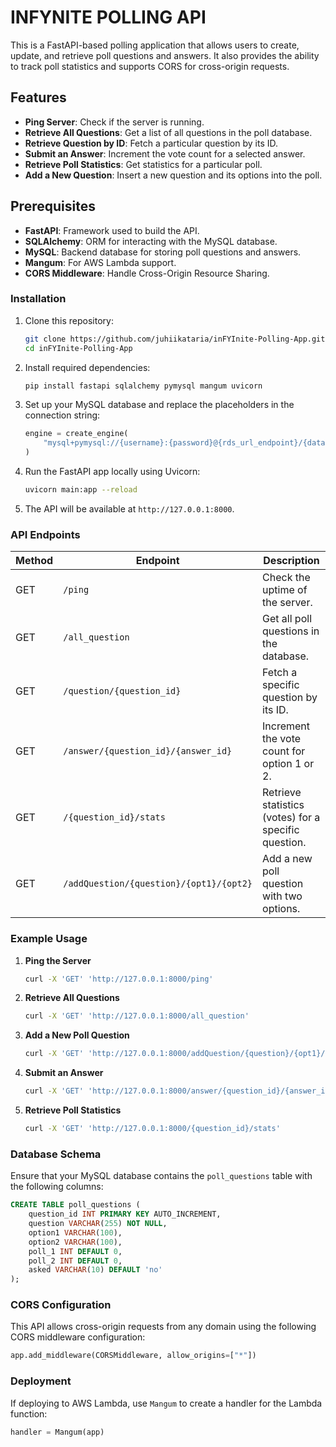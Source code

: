 # INFYNITE POLLING API

This is a FastAPI-based polling application that allows users to create, update, and retrieve poll questions and answers. It also provides the ability to track poll statistics and supports CORS for cross-origin requests.

## Features

- **Ping Server**: Check if the server is running.
- **Retrieve All Questions**: Get a list of all questions in the poll database.
- **Retrieve Question by ID**: Fetch a particular question by its ID.
- **Submit an Answer**: Increment the vote count for a selected answer.
- **Retrieve Poll Statistics**: Get statistics for a particular poll.
- **Add a New Question**: Insert a new question and its options into the poll.

## Prerequisites

- **FastAPI**: Framework used to build the API.
- **SQLAlchemy**: ORM for interacting with the MySQL database.
- **MySQL**: Backend database for storing poll questions and answers.
- **Mangum**: For AWS Lambda support.
- **CORS Middleware**: Handle Cross-Origin Resource Sharing.

### Installation

1. Clone this repository:

   ```bash
   git clone https://github.com/juhiikataria/inFYInite-Polling-App.git
   cd inFYInite-Polling-App
   ```

2. Install required dependencies:

   ```bash
   pip install fastapi sqlalchemy pymysql mangum uvicorn
   ```

3. Set up your MySQL database and replace the placeholders in the connection string:

   ```python
   engine = create_engine(
       "mysql+pymysql://{username}:{password}@{rds_url_endpoint}/{database_name}"
   )
   ```

4. Run the FastAPI app locally using Uvicorn:

   ```bash
   uvicorn main:app --reload
   ```

5. The API will be available at `http://127.0.0.1:8000`.

### API Endpoints

| Method | Endpoint                                | Description                                          |
| ------ | --------------------------------------- | ---------------------------------------------------- |
| GET    | `/ping`                                 | Check the uptime of the server.                      |
| GET    | `/all_question`                         | Get all poll questions in the database.              |
| GET    | `/question/{question_id}`               | Fetch a specific question by its ID.                 |
| GET    | `/answer/{question_id}/{answer_id}`     | Increment the vote count for option 1 or 2.          |
| GET    | `/{question_id}/stats`                  | Retrieve statistics (votes) for a specific question. |
| GET    | `/addQuestion/{question}/{opt1}/{opt2}` | Add a new poll question with two options.            |

### Example Usage

1. **Ping the Server**

   ```bash
   curl -X 'GET' 'http://127.0.0.1:8000/ping'
   ```

2. **Retrieve All Questions**

   ```bash
   curl -X 'GET' 'http://127.0.0.1:8000/all_question'
   ```

3. **Add a New Poll Question**

   ```bash
   curl -X 'GET' 'http://127.0.0.1:8000/addQuestion/{question}/{opt1}/{opt2}'
   ```

4. **Submit an Answer**

   ```bash
   curl -X 'GET' 'http://127.0.0.1:8000/answer/{question_id}/{answer_id}'
   ```

5. **Retrieve Poll Statistics**
   ```bash
   curl -X 'GET' 'http://127.0.0.1:8000/{question_id}/stats'
   ```

### Database Schema

Ensure that your MySQL database contains the `poll_questions` table with the following columns:

```sql
CREATE TABLE poll_questions (
    question_id INT PRIMARY KEY AUTO_INCREMENT,
    question VARCHAR(255) NOT NULL,
    option1 VARCHAR(100),
    option2 VARCHAR(100),
    poll_1 INT DEFAULT 0,
    poll_2 INT DEFAULT 0,
    asked VARCHAR(10) DEFAULT 'no'
);
```

### CORS Configuration

This API allows cross-origin requests from any domain using the following CORS middleware configuration:

```python
app.add_middleware(CORSMiddleware, allow_origins=["*"])
```

### Deployment

If deploying to AWS Lambda, use `Mangum` to create a handler for the Lambda function:

```python
handler = Mangum(app)
```

